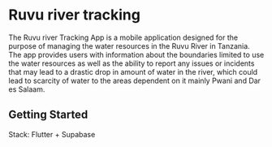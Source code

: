 # Ruvu river tracking

The Ruvu river Tracking App is a mobile application designed for the purpose of managing the
water resources in the Ruvu River in Tanzania. The app provides users with information about
the boundaries limited to use the water resources as well as the ability to report any issues or
incidents that may lead to a drastic drop in amount of water in the river, which could lead to
scarcity of water to the areas dependent on it mainly Pwani and Dar es Salaam.

## Getting Started

Stack: Flutter + Supabase